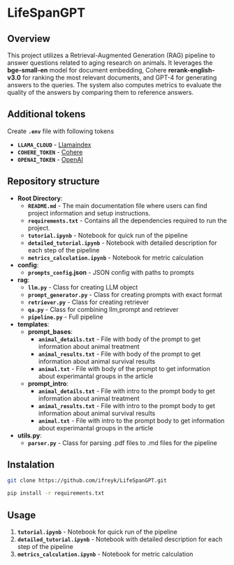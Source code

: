 # LifeSpanGPT

## Overview
This project utilizes a Retrieval-Augmented Generation (RAG) pipeline to answer questions related to aging research on animals. It leverages the **bge-small-en** model for document embedding, Cohere **rerank-english-v3.0** for ranking the most relevant documents, and GPT-4 for generating answers to the queries. The system also computes metrics to evaluate the quality of the answers by comparing them to reference answers.

## Additional tokens
Create **`.env`** file with following tokens
   - **`LLAMA_CLOUD`** - [Llamaindex](https://www.llamaindex.ai/)
   - **`COHERE_TOKEN`** - [Cohere](https://dashboard.cohere.com/)
   - **`OPENAI_TOKEN`** - [OpenAI](https://openai.com)

## Repository structure
- **Root Directory**:
  - **`README.md`** - The main documentation file where users can find project information and setup instructions.
  - **`requirements.txt`** - Contains all the dependencies required to run the project.
  - **`tutorial.ipynb`** - Notebook for quick run of the pipeline
  - **`detailed_tutorial.ipynb`** - Notebook with detailed description for each step of the pipeline
  - **`metrics_calculation.ipynb`** - Notebook for metric calculation
- **config**:
  - **`prompts_config`.json** - JSON config with paths to prompts
- **rag**:
  - **`llm.py`** - Class for creating LLM object
  - **`prompt_generator.py`** - Class for creating prompts with exact format
  - **`retriever.py`** - Class for creating retriever
  - **`qa.py`** - Class for combining llm,prompt and retriever
  - **`pipeline.py`** - Full pipeline
- **templates**:
  - **prompt_bases**:
    - **`animal_details.txt`** - File with body of the prompt to get information about animal treatment
    - **`animal_results.txt`** - File with body of the prompt to get information about animal survival results
    - **`animal.txt`** - File with body of the prompt to get information about experimantal groups in the article
  - **prompt_intro**:
    - **`animal_details.txt`** - File with intro to the prompt body to get information about animal treatment
    - **`animal_results.txt`** - File with intro to the prompt body to get information about animal survival results
    - **`animal.txt`** - File with intro to the prompt body to get information about experimantal groups in the article
- **utils.py**:
  - **`parser.py`** - Class for parsing .pdf files to .md files for the pipeline
## Instalation
``` bash
git clone https://github.com/ifreyk/LifeSpanGPT.git
```
``` bash
pip install -r requirements.txt
```
## Usage
1) **`tutorial.ipynb`** - Notebook for quick run of the pipeline
2) **`detailed_tutorial.ipynb`** - Notebook with detailed description for each step of the pipeline
3) **`metrics_calculation.ipynb`** - Notebook for metric calculation
